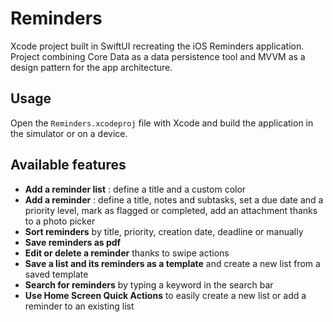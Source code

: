 # Reminders
Xcode project built in SwiftUI recreating the iOS Reminders application.  
Project combining Core Data as a data persistence tool and MVVM as a design pattern for the app architecture.

## Usage

Open the `Reminders.xcodeproj` file with Xcode and build the application in the simulator or on a device.

## Available features

- **Add a reminder list** : define a title and a custom color
- **Add a reminder** : define a title, notes and subtasks, set a due date and a priority level, mark as flagged or completed, add an attachment thanks to a photo picker
- **Sort reminders** by title, priority, creation date, deadline or manually
- **Save reminders as pdf**
- **Edit or delete a reminder** thanks to swipe actions
- **Save a list and its reminders as a template** and create a new list from a saved template
- **Search for reminders** by typing a keyword in the search bar
- **Use Home Screen Quick Actions** to easily create a new list or add a reminder to an existing list

